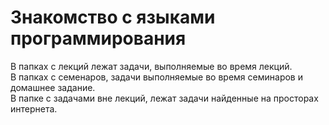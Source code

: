 # Знакомство с языками программирования  
В папках c лекций лежат задачи, выполняемые во время лекций.  
В папках с семенаров, задачи выполняемые во время семинаров и домашнее задание.  
В папке с задачами вне лекций, лежат задачи найденные на просторах интернета.